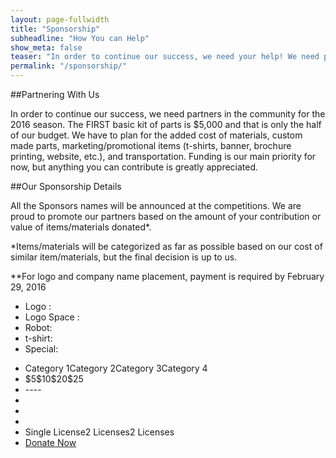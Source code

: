 ```yaml
---
layout: page-fullwidth
title: "Sponsorship"
subheadline: "How You can Help"
show_meta: false
teaser: "In order to continue our success, we need your help! We need partners in our community to help us to succeed for the upcoming season. If you could help us out, read below learn the different ways you can help."
permalink: "/sponsorship/"
---
```

##Partnering With Us

In order to continue our success, we need partners in the community for the 2016 season. The FIRST basic kit of parts is $5,000 and that is only the half of our budget. We have to plan for the added cost of materials, custom made parts, marketing/promotional items (t-shirts, banner, brochure printing, website, etc.), and transportation. Funding is our main priority for now, but anything you can contribute is greatly appreciated.

##Our Sponsorship Details

All the Sponsors names will be announced at the competitions. We are proud to promote our partners based on the amount of your contribution or value of items/materials donated*.

*Items/materials will be categorized as far as possible based on our cost of similar item/materials, but the final decision is up to us.

**For logo and company name placement, payment is required by February 29, 2016

<div class="price-chart">
    <div class="attr-col">
        <ul>
            <li>Logo :</li>
            <li>Logo Space :</li>
            <li>Robot:</li>
            <li>t-shirt:</li>
			<li>Special:</li>
        </ul>
    </div>
    <div class="pt-table">
        <div class="pt-body">
            <ul class="pt-rows">
                <li class="title"><span>Category 1</span><span>Category 2</span><span>Category 3</span><span>Category 4</span></li>
                <li class="fees"><span>$5</span><span>$10</span><span>$20</span><span>$25</span></li>
                <li><span>-</span><span>-</span><span>-</span><span>-</span></li>
                <li><span class="pt-yes"></span><span class="pt-yes"></span><span class="pt-yes"></span><span class="pt-yes"></span></li>
                <li><span class="pt-no"></span><span class="pt-yes"></span><span class="pt-yes"></span><span class="pt-yes"></span></li>
                <li><span class="pt-no"></span><span class="pt-no"></span><span class="pt-no"></span><span class="pt-yes"></span></li>
                <li><span class="pt-no"></span><span>Single License</span><span>2 Licenses</span><span>2 Licenses</span></li>
                <li class="fin"><span class="pt-3x"><a href="/donations" class="big-button">Donate Now</a></span></li>
            </ul>
        </div>
    </div>
</div>
